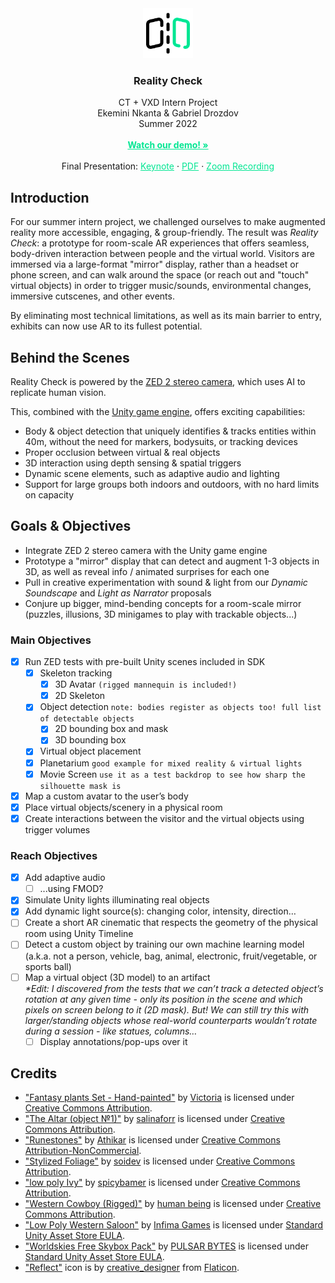 <div align="center">
  <img src="reflect.png" alt="Logo" width="80" height="80">

<h3 align="center">Reality Check</h3>

  <p align="center">
    CT + VXD Intern Project
		<br/ >
		Ekemini Nkanta & Gabriel Drozdov
		<br/ >
		Summer 2022
    <br /><br />
    <a style="color:#00e692;" href="https://drive.google.com/file/d/11rzHYDq2n-I5oY9KNZ0OfhjXNl3Pj4tt/view?usp=sharing"><strong>Watch our demo! »</strong></a>
    <br />
    <br />
    Final Presentation: <a style="color:#00e692;" href="https://drive.google.com/file/d/1uL0S9lyf3Zonp1x_Z7cSvjAhGdr-XbSA/view?usp=sharing">Keynote</a>
    ·
    <a style="color:#00e692;" href="https://drive.google.com/file/d/1s2fMUy5n7BOvuyNOyZzRwSsGjas6iV9I/view?usp=sharing">PDF</a>
		·
		<a style="color:#00e692;" href="https://drive.google.com/file/d/1OiPy5hmk0omiyf2_7x_qISnEHaLH1PCg/view?usp=sharing">Zoom Recording</a>
  </p>
</div>

## Introduction
For our summer intern project, we challenged ourselves to make augmented reality more accessible, engaging, & group-friendly. The result was *Reality Check*: a prototype for room-scale AR experiences that offers seamless, body-driven interaction between people and the virtual world. Visitors are immersed via a large-format "mirror" display, rather than a headset or phone screen, and can walk around the space (or reach out and "touch" virtual objects) in order to trigger music/sounds, environmental changes, immersive cutscenes, and other events.

By eliminating most technical limitations, as well as its main barrier to entry, exhibits can now use AR to its fullest potential.

## Behind the Scenes

Reality Check is powered by the [ZED 2 stereo camera](https://www.stereolabs.com/zed-2/), which uses AI to replicate human vision.

This, combined with the [Unity game engine](https://unity.com/), offers exciting capabilities:

- Body & object detection that uniquely identifies & tracks entities within 40m, without the need for markers, bodysuits, or tracking devices
- Proper occlusion between virtual & real objects
- 3D interaction using depth sensing & spatial triggers
- Dynamic scene elements, such as adaptive audio and lighting
- Support for large groups both indoors and outdoors, with no hard limits on capacity


## Goals & Objectives

- Integrate ZED 2 stereo camera with the Unity game engine
- Prototype a "mirror" display that can detect and augment 1-3 objects in 3D, as well as reveal info / animated surprises for each one
- Pull in creative experimentation with sound & light from our *Dynamic Soundscape* and *Light as Narrator* proposals
- Conjure up bigger, mind-bending concepts for a room-scale mirror (puzzles, illusions, 3D minigames to play with trackable objects...)

### Main Objectives

- [x] Run ZED tests with pre-built Unity scenes included in SDK
	- [x] Skeleton tracking
		- [x] 3D Avatar	`(rigged mannequin is included!)`
		- [x] 2D Skeleton
	- [x] Object detection     `note: bodies register as objects too! full list of detectable objects`
		- [x] 2D bounding box and mask
		- [x] 3D bounding box
	- [x] Virtual object placement
	- [x] Planetarium	`good example for mixed reality & virtual lights`
	- [x] Movie Screen	`use it as a test backdrop to see how sharp the silhouette mask is`
- [x] Map a custom avatar to the user’s body
- [x] Place virtual objects/scenery in a physical room
- [x] Create interactions between the visitor and the virtual objects using trigger volumes

### Reach Objectives

- [x] Add adaptive audio
	- [ ] ...using FMOD?
- [x] Simulate Unity lights illuminating real objects
- [x] Add dynamic light source(s): changing color, intensity, direction…
- [ ] Create a short AR cinematic that respects the geometry of the physical room using Unity Timeline
- [ ] Detect a custom object by training our own machine learning model
<br/>(a.k.a. not a person, vehicle, bag, animal, electronic, fruit/vegetable, or sports ball)
- [ ] Map a virtual object (3D model) to an artifact
<br />*\*Edit: I discovered from the tests that we can’t track a detected object’s rotation at any given time - only its position in the scene and which pixels on screen belong to it (2D mask). But! We can still try this with larger/standing objects whose real-world counterparts wouldn’t rotate during a session - like statues, columns…*
	- [ ] Display annotations/pop-ups over it

## Credits

- ["Fantasy plants Set - Hand-painted"](https://skfb.ly/6CuSE) by [Victoria](https://sketchfab.com/victoriaesch) is licensed under [Creative Commons Attribution](http://creativecommons.org/licenses/by/4.0/).
- ["The Altar (object №1)"](https://skfb.ly/6YDCp) by [salinaforr](https://sketchfab.com/salinaforr) is licensed under [Creative Commons Attribution](http://creativecommons.org/licenses/by/4.0/).
- ["Runestones"](https://skfb.ly/6xSVG) by [Athikar](https://sketchfab.com/Athikar) is licensed under [Creative Commons Attribution-NonCommercial](http://creativecommons.org/licenses/by-nc/4.0/).
- ["Stylized Foliage"](https://skfb.ly/6uTpL) by [soidev](https://sketchfab.com/soidev) is licensed under [Creative Commons Attribution](http://creativecommons.org/licenses/by/4.0/).
- ["low poly Ivy"](https://skfb.ly/ovOCP) by [spicybamer](https://sketchfab.com/spicybamer) is licensed under [Creative Commons Attribution](http://creativecommons.org/licenses/by/4.0/).
- ["Western Cowboy (Rigged)"](https://skfb.ly/o9JI9) by [human being](https://sketchfab.com/stevedaman) is licensed under [Creative Commons Attribution](http://creativecommons.org/licenses/by/4.0/).
- ["Low Poly Western Saloon"](https://assetstore.unity.com/packages/3d/environments/low-poly-western-saloon-85578) by [Infima Games](https://assetstore.unity.com/publishers/13489) is licensed under [Standard Unity Asset Store EULA](https://unity.com/legal/as-terms).
- ["Worldskies Free Skybox Pack"](https://assetstore.unity.com/packages/2d/textures-materials/sky/worldskies-free-skybox-pack-86517) by [PULSAR BYTES](https://assetstore.unity.com/publishers/26166) is licensed under [Standard Unity Asset Store EULA](https://unity.com/legal/as-terms).
- ["Reflect"](https://www.flaticon.com/free-icon/reflect_7559224) icon is by [creative_designer](https://www.flaticon.com/authors/creative-designer) from [Flaticon](https://www.flaticon.com/).
